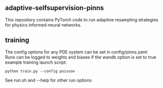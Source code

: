## adaptive-selfsupervision-pinns
This repository contains PyTorch code to run adaptive resampling strategies for physics informed neural networks.

## training
The config options for any PDE system can be set in config/pinns.yaml
Runs can be logged to weights and biases if the wandb option is set to true
example training launch script:
```
python train.py --config poisson
```
See run.sh and --help for other run options


